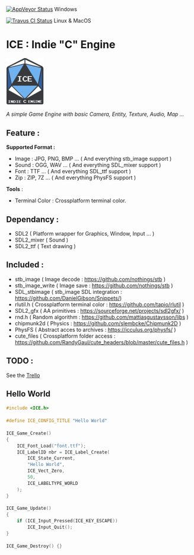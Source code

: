 [![AppVeyor Status](https://ci.appveyor.com/api/projects/status/403d2539ebdvglj7?svg=true)](https://ci.appveyor.com/project/coldragon/ice) Windows

[![Travus CI Status](https://travis-ci.org/Coldragon/ICE.svg?branch=master)](https://travis-ci.org/Coldragon/ICE) Linux & MacOS 

# ICE : Indie "C" Engine
<img alt="ICE Logo" src="logo/logo_hq.png" width=20% height=20%> 

_A simple Game Engine with basic Camera, Entity, Texture, Audio, Map ..._
	
## Feature :

**Supported Format :** 

- Image : JPG, PNG, BMP ... ( And everything stb_image support )
- Sound : OGG, WAV ... ( And everything SDL_mixer support )
- Font  : TTF ... ( And everything SDL_ttf support )
- Zip   : ZIP, 7Z ... ( And everything PhysFS support ) 

**Tools** :

- Terminal Color : Crossplatform terminal color.

## Dependancy : 

- SDL2 ( Platform wrapper for Graphics, Window, Input ... )  
- SDL2_mixer ( Sound )   
- SDL2_ttf ( Text drawing ) 

## Included : 

- stb_image ( Image decode : https://github.com/nothings/stb )
- stb_image_write ( Image save : https://github.com/nothings/stb )
- SDL_stbimage ( stb_image SDL integration : https://github.com/DanielGibson/Snippets/)
- rlutil.h ( Crossplatform terminal color : https://github.com/tapio/rlutil )
- SDL2_gfx ( AA primitives : https://sourceforge.net/projects/sdl2gfx/ )
- rnd.h ( Random algorithm : https://github.com/mattiasgustavsson/libs )
- chipmunk2d ( Physics : https://github.com/slembcke/Chipmunk2D )
- PhysFS ( Abstract acces to archives : https://icculus.org/physfs/ )
- cute_files ( Crossplatform folder access : https://github.com/RandyGaul/cute_headers/blob/master/cute_files.h )

## TODO :
See the	[Trello](https://trello.com/b/HOWcrZRM/ice/)

## Hello World

```c
#include <ICE.h>

#define ICE_CONFIG_TITLE "Hello World"

ICE_Game_Create()
{
	ICE_Font_Load("font.ttf");
	ICE_LabelID nbr = ICE_Label_Create(
		ICE_State_Current, 
		"Hello World",
		ICE_Vect_Zero,
		50, 
		ICE_LABELTYPE_WORLD
	);
}

ICE_Game_Update()
{
	if (ICE_Input_Pressed(ICE_KEY_ESCAPE)) 
		ICE_Input_Quit();
}

ICE_Game_Destroy() {}
```
